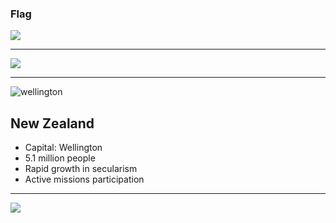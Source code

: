 ### Flag

![](https://upload.wikimedia.org/wikipedia/commons/3/3e/Flag_of_New_Zealand.svg)

---

![](https://upload.wikimedia.org/wikipedia/commons/2/29/NZL_orthographic_NaturalEarth.svg)

---

![wellington](https://res.cloudinary.com/kiekies/image/upload/v1677435151/prayer/xpqln1ju14g4lghtu0wl.jpg)

## New Zealand

- Capital: Wellington
- 5.1 million people
- Rapid growth in secularism
- Active missions participation

---

![](https://player.vimeo.com/video/62262500)
